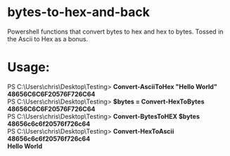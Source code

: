 # bytes-to-hex-and-back
Powershell functions that convert bytes to hex and hex to bytes. Tossed in the Ascii to Hex as a bonus.

# Usage:
PS C:\Users\chris\Desktop\Testing> **Convert-AsciiToHex "Hello World"**</br>
**48656C6C6F20576F726C64**</br>
PS C:\Users\chris\Desktop\Testing> **$bytes = Convert-HexToBytes 48656C6C6F20576F726C64**</br>
PS C:\Users\chris\Desktop\Testing> **Convert-BytesToHEX $bytes**</br>
**48656c6c6f20576f726c64**</br>
PS C:\Users\chris\Desktop\Testing> **Convert-HexToAscii 48656c6c6f20576f726c64**</br>
**Hello World**</br>
